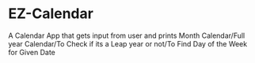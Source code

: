 # EZ-Calendar
A Calendar App that gets input from user and prints Month Calendar/Full year Calendar/To Check if its a Leap year or not/To Find Day of the Week for Given Date
